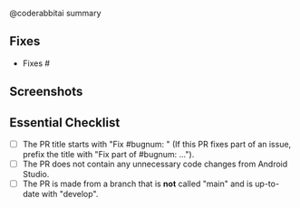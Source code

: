 @coderabbitai summary  

## Fixes  
* Fixes #<!-- replace this comment with the issue number, e.g., 'Fixes #1234' -->  

## Screenshots  
<!-- Upload before-and-after screenshots for UI-related changes. Include both light and dark mode views if relevant. -->  

## Essential Checklist  
<!-- Please tick the relevant boxes by putting an "x" in them (and remove additional spaces). -->  
- [ ] The PR title starts with "Fix #bugnum: " (If this PR fixes part of an issue, prefix the title with "Fix part of #bugnum: ...").  
- [ ] The PR does not contain any unnecessary code changes from Android Studio.  
- [ ] The PR is made from a branch that is **not** called "main" and is up-to-date with "develop".  
